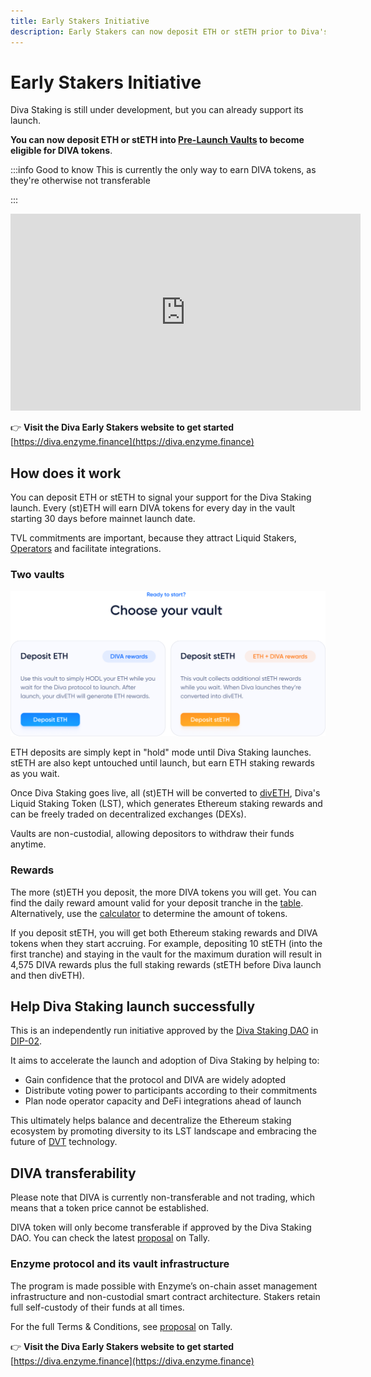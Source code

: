 ```yaml
---
title: Early Stakers Initiative
description: Early Stakers can now deposit ETH or stETH prior to Diva's launch to earn DIVA tokens
---
```

# Early Stakers Initiative

Diva Staking is still under development, but you can already support its launch.

**You can now deposit ETH or stETH into [Pre-Launch Vaults](https://diva.enzyme.finance/#vaults) to become eligible for DIVA tokens**.

:::info Good to know
This is currently the only way to earn DIVA tokens, as they're otherwise not transferable

:::

<iframe width="560" height="315" src="https://www.youtube.com/embed/4QWk4oNdx0I" title="Diva Early Stakers Vaults" frameborder="0" allow="accelerometer; autoplay; clipboard-write; encrypted-media; gyroscope; picture-in-picture; web-share" allowfullscreen></iframe>

👉 **Visit the Diva Early Stakers website to get started** [https://diva.enzyme.finance](https://diva.enzyme.finance)

## How does it work

You can deposit ETH or stETH to signal your support for the Diva Staking launch. Every (st)ETH will earn DIVA tokens for every day in the vault starting 30 days before mainnet launch date.

TVL commitments are important, because they attract Liquid Stakers, [Operators](participants#operators) and facilitate integrations.

### Two vaults

<div style={{textAlign: 'center'}}>

![Two choices available](img/early_stakers/vault-choices.png)
</div>

ETH deposits are simply kept in "hold" mode until Diva Staking launches. stETH are also kept untouched until launch, but earn ETH staking rewards as you wait.

Once Diva Staking goes live, all (st)ETH will be converted to [divETH](lst), Diva's Liquid Staking Token (LST), which generates Ethereum staking rewards and can be freely traded on decentralized exchanges (DEXs).

Vaults are non-custodial, allowing depositors to withdraw their funds anytime.

### Rewards

The more (st)ETH you deposit, the more DIVA tokens you will get. You can find the daily reward amount valid for your deposit tranche in the [table](https://diva.enzyme.finance/#table). Alternatively, use the [calculator](https://diva.enzyme.finance/#calculator) to determine the amount of tokens.

If you deposit stETH, you will get both Ethereum staking rewards and DIVA tokens when they start accruing. For example, depositing 10 stETH (into the first tranche) and staying in the vault for the maximum duration will result in 4,575 DIVA rewards plus the full staking rewards (stETH before Diva launch and then divETH).

## Help Diva Staking launch successfully

This is an independently run initiative approved by the [Diva Staking DAO](dao) in [DIP-02](https://www.tally.xyz/gov/diva/proposal/45468458207916765916984557235161596151150976178275597160417224501662414206717).

It aims to accelerate the launch and adoption of Diva Staking by helping to:

-   Gain confidence that the protocol and DIVA are widely adopted
-   Distribute voting power to participants according to their commitments
-   Plan node operator capacity and DeFi integrations ahead of launch

This ultimately helps balance and decentralize the Ethereum staking ecosystem by promoting diversity to its LST landscape and embracing the future of [DVT](dvt) technology.

## DIVA transferability

Please note that DIVA is currently non-transferable and not trading, which means that a token price cannot be established.

DIVA token will only become transferable if approved by the Diva Staking DAO. You can check the latest [proposal](https://www.tally.xyz/gov/eip155:1:0xFb6B7C11a55C57767643F1FF65c34C8693a11A70/proposal/52481024395238134144299582623582875841236980209822828761178984408970724801644) on Tally.

### Enzyme protocol and its vault infrastructure

The program is made possible with Enzyme’s on-chain asset management infrastructure and non-custodial smart contract architecture. Stakers retain full self-custody of their funds at all times.

For the full Terms & Conditions, see [proposal](https://www.tally.xyz/gov/diva/proposal/45468458207916765916984557235161596151150976178275597160417224501662414206717) on Tally.

👉 **Visit the Diva Early Stakers website to get started** [https://diva.enzyme.finance](https://diva.enzyme.finance)

